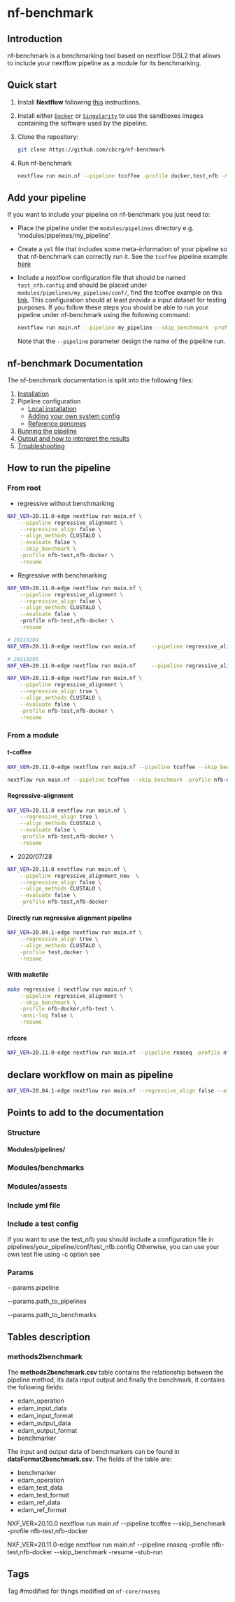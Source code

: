 # nf-benchmark

## Introduction

nf-benchmark is a benchmarking tool based on nextflow DSL2 that allows to include your nextflow pipeline as a module for its benchmarking.

## Quick start

1. Install **Nextflow** following [this](https://www.nextflow.io/docs/latest/getstarted.html#installation) instructions.

2. Install either [`Docker`](https://docs.docker.com/engine/installation/) or [`Singularity`](https://www.sylabs.io/guides/3.0/user-guide/) to use the sandboxes images containing the software used by the pipeline.

3. Clone the repository:

    ```bash
    git clone https://github.com/cbcrg/nf-benchmark
    ```

4. Run nf-benchmark

    ```bash
    nextflow run main.nf --pipeline tcoffee -profile docker,test_nfb -resume
    ```

## Add your pipeline

If you want to include your pipeline on nf-benchmark you just need to:

* Place the pipeline under the `modules/pipelines` directory e.g. 'modules/pipelines/my_pipeline'
* Create a `yml` file that includes some meta-information of your pipeline so that nf-benchmark can correctly run it. See
the `tcoffee` pipeline example [here](https://github.com/cbcrg/nf-benchmark/blob/master/modules/pipelines/tcoffee/meta.yml)
* Include a nextflow configuration file that should be named `test_nfb.config` and should be
placed under `modules/pipelines/my_pipeline/conf/`, find the tcoffee example on this
[link](https://github.com/cbcrg/nf-benchmark/blob/master/modules/pipelines/tcoffee/conf/test_nfb.config). This
configuration should at least provide a input dataset for testing purposes. If you follow these steps you should be able to run your pipeline under nf-benchmark using the following command:

    ```bash
    nextflow run main.nf --pipeline my_pipeline --skip_benchnmark -profile test_nfb -resume
    ```

    Note that the `--pipeline` parameter design the name of the pipeline run.

## nf-benchmark Documentation

The nf-benchmark documentation is split into the following files:

1. [Installation](https://nf-co.re/usage/installation)
2. Pipeline configuration
    * [Local installation](https://nf-co.re/usage/local_installation)
    * [Adding your own system config](https://nf-co.re/usage/adding_own_config)
    * [Reference genomes](https://nf-co.re/usage/reference_genomes)
3. [Running the pipeline](usage.md)
4. [Output and how to interpret the results](output.md)
5. [Troubleshooting](https://nf-co.re/usage/troubleshooting)

## How to run the pipeline

### From root

* regressive without benchmarking

```bash
NXF_VER=20.11.0-edge nextflow run main.nf \
    --pipeline regressive_alignment \
    --regressive_align false \
    --align_methods CLUSTALO \
    --evaluate false \
    --skip_benchmark \
    -profile nfb-test,nfb-docker \
    -resume
```

* Regressive with benchmarking

```bash
NXF_VER=20.11.0-edge nextflow run main.nf \
    --pipeline regressive_alignment \
    --regressive_align false \
    --align_methods CLUSTALO \
    --evaluate false \    
    -profile nfb-test,nfb-docker \
    -resume
```

```bash
# 20210204 
NXF_VER=20.11.0-edge nextflow run main.nf     --pipeline regressive_alignment     --regressive_align false     --align_methods CLUSTALO     --evaluate false  --pipeline_test_config $PWD/modules/pipelines/regressive_alignment/conf/test_nfb.config   -profile nfb-test,nfb-docker -resume

# 20210205
NXF_VER=20.11.0-edge nextflow run main.nf     --pipeline regressive_alignment     --regressive_align false     --align_methods CLUSTALO     --evaluate false  --pipeline_test_config $PWD/modules/pipelines/regressive_alignment/conf/test_nfb.config  --pipeline_output_name alignment_progressive -profile nfb-test,nfb-docker -resume
```

```bash
NXF_VER=20.11.0-edge nextflow run main.nf \
    --pipeline regressive_alignment \
    --regressive_align true \
    --align_methods CLUSTALO \
    --evaluate false \
    -profile nfb-test,nfb-docker \
    -resume
```

### From a module

#### t-coffee

```bash
NXF_VER=20.11.0-edge nextflow run main.nf --pipeline tcoffee --skip_benchmark -resume
```

```bash
nextflow run main.nf --pipeline tcoffee --skip_benchmark -profile nfb-docker,nfb-test -ansi-log false -resume
```

#### Regressive-alignment

```bash
NXF_VER=20.11.0 nextflow run main.nf \
    --regressive_align true \
    --align_methods CLUSTALO \
    --evaluate false \
    -profile nfb-test,nfb-docker \
    -resume
```

* 2020/07/28

```bash
NXF_VER=20.11.0 nextflow run main.nf \
    --pipeline regressive_alignment_new  \
    --regressive_align false \
    --align_methods CLUSTALO \
    --evaluate false \
    -profile nfb-test,nfb-docker
```

#### Directly run regressive alignment pipeline

```bash
NXF_VER=20.04.1-edge nextflow run main.nf \
    --regressive_align true \
    --align_methods CLUSTALO \
    -profile test,docker \
    -resume
```

#### With makefile

```bash
make regressive | nextflow run main.nf \
    --pipeline regressive_alignment \
    --skip_benchmark \
    -profile nfb-docker,nfb-test \
    -ansi-log false \
    -resume
```

#### nfcore

```bash
NXF_VER=20.11.0-edge nextflow run main.nf --pipeline rnaseq -profile nfb-test,nfb-docker --skip_benchmark -stub-run
```

## declare workflow on main as pipeline  

```bash
NXF_VER=20.04.1-edge nextflow run main.nf --regressive_align false --align_methods "CLUSTALO" --evaluate false -profile test,docker -resume
```

## Points to add to the documentation

### Structure

#### Modules/pipelines/

### Modules/benchmarks

### Modules/assests

### Include yml file

### Include a test config

If you want to use the test_nfb you should include a configuration file in pipelines/your_pipeline/conf/test_nfb.config
Otherwise, you can use your own test file using -c option see

### Params

--params.pipeline

--params.path_to_pipelines

--params.path_to_benchmarks

## Tables description

### methods2benchmark

The **methods2benchmark.csv** table contains the relationship between the pipeline method, its data input output and finally the benchmark, it contains the following fields:

* edam_operation
* edam_input_data
* edam_input_format
* edam_output_data
* edam_output_format
* benchmarker

The input and output data of benchmarkers can be found in **dataFormat2benchmark.csv**. The fields of the table are:

* benchmarker
* edam_operation
* edam_test_data
* edam_test_format
* edam_ref_data
* edam_ref_format

NXF_VER=20.10.0 nextflow run main.nf --pipeline tcoffee --skip_benchmark -profile nfb-test,nfb-docker

NXF_VER=20.11.0-edge nextflow run main.nf --pipeline rnaseq -profile nfb-test,nfb-docker --skip_benchmark -resume -stub-run

## Tags

Tag #modified for things modified on `nf-core/rnaseq`
